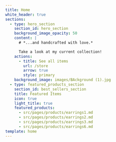 ```yaml
---
title: Home
white_header: true
sections:
  - type: hero_section
    section_id: hero_section
    background_image_opacity: 50
    content: |
      # *...and handcrafted with love.*

      Take a look at my current collection!
    actions:
      - title: See all items
        url: /store
        arrow: true
        style: primary
    background_image: images/BAckground (1).jpg
  - type: featured_products_section
    section_id: best_sellers_section
    title: Featured Items
    icon: true
    light_title: true
    featured_products:
      - src/pages/products/earrings1.md
      - src/pages/products/earrings2.md
      - src/pages/products/earrings3.md
      - src/pages/products/earrings6.md
template: home
---
```

